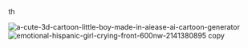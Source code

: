 th

![a-cute-3d-cartoon-little-boy-made-in-aiease-ai-cartoon-generator](https://github.com/user-attachments/assets/54c72c17-dce9-43ce-bec3-20fb8aaa362e)
![emotional-hispanic-girl-crying-front-600nw-2141380895 copy](https://github.com/user-attachments/assets/263dd509-409a-4f76-b2c3-9491fe45765f)
